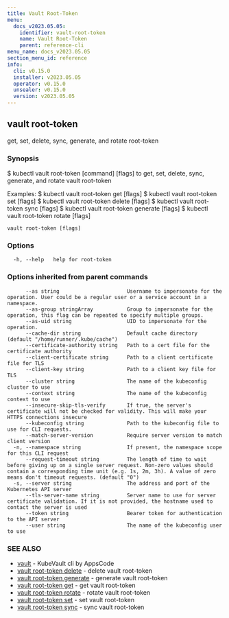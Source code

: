 ```yaml
---
title: Vault Root-Token
menu:
  docs_v2023.05.05:
    identifier: vault-root-token
    name: Vault Root-Token
    parent: reference-cli
menu_name: docs_v2023.05.05
section_menu_id: reference
info:
  cli: v0.15.0
  installer: v2023.05.05
  operator: v0.15.0
  unsealer: v0.15.0
  version: v2023.05.05
---
```


## vault root-token

get, set, delete, sync, generate, and rotate root-token

### Synopsis


$ kubectl vault root-token [command] [flags] to get, set, delete, sync, generate, and rotate vault root-token

Examples:
 $ kubectl vault root-token get [flags]
 $ kubectl vault root-token set [flags]
 $ kubectl vault root-token delete [flags]
 $ kubectl vault root-token sync [flags]
 $ kubectl vault root-token generate [flags]
 $ kubectl vault root-token rotate [flags]


```
vault root-token [flags]
```

### Options

```
  -h, --help   help for root-token
```

### Options inherited from parent commands

```
      --as string                      Username to impersonate for the operation. User could be a regular user or a service account in a namespace.
      --as-group stringArray           Group to impersonate for the operation, this flag can be repeated to specify multiple groups.
      --as-uid string                  UID to impersonate for the operation.
      --cache-dir string               Default cache directory (default "/home/runner/.kube/cache")
      --certificate-authority string   Path to a cert file for the certificate authority
      --client-certificate string      Path to a client certificate file for TLS
      --client-key string              Path to a client key file for TLS
      --cluster string                 The name of the kubeconfig cluster to use
      --context string                 The name of the kubeconfig context to use
      --insecure-skip-tls-verify       If true, the server's certificate will not be checked for validity. This will make your HTTPS connections insecure
      --kubeconfig string              Path to the kubeconfig file to use for CLI requests.
      --match-server-version           Require server version to match client version
  -n, --namespace string               If present, the namespace scope for this CLI request
      --request-timeout string         The length of time to wait before giving up on a single server request. Non-zero values should contain a corresponding time unit (e.g. 1s, 2m, 3h). A value of zero means don't timeout requests. (default "0")
  -s, --server string                  The address and port of the Kubernetes API server
      --tls-server-name string         Server name to use for server certificate validation. If it is not provided, the hostname used to contact the server is used
      --token string                   Bearer token for authentication to the API server
      --user string                    The name of the kubeconfig user to use
```

### SEE ALSO

* [vault](/docs/v2023.05.05/reference/cli/vault)	 - KubeVault cli by AppsCode
* [vault root-token delete](/docs/v2023.05.05/reference/cli/vault_root-token_delete)	 - delete vault root-token
* [vault root-token generate](/docs/v2023.05.05/reference/cli/vault_root-token_generate)	 - generate vault root-token
* [vault root-token get](/docs/v2023.05.05/reference/cli/vault_root-token_get)	 - get vault root-token
* [vault root-token rotate](/docs/v2023.05.05/reference/cli/vault_root-token_rotate)	 - rotate vault root-token
* [vault root-token set](/docs/v2023.05.05/reference/cli/vault_root-token_set)	 - set vault root-token
* [vault root-token sync](/docs/v2023.05.05/reference/cli/vault_root-token_sync)	 - sync vault root-token

